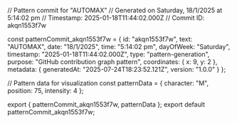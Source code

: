 // Pattern commit for "AUTOMAX"
// Generated on Saturday, 18/1/2025 at 5:14:02 pm
// Timestamp: 2025-01-18T11:44:02.000Z
// Commit ID: akqn1553f7w

const patternCommit_akqn1553f7w = {
  id: "akqn1553f7w",
  text: "AUTOMAX",
  date: "18/1/2025",
  time: "5:14:02 pm",
  dayOfWeek: "Saturday",
  timestamp: "2025-01-18T11:44:02.000Z",
  type: "pattern-generation",
  purpose: "GitHub contribution graph pattern",
  coordinates: {
    x: 9,
    y: 2
  },
  metadata: {
    generatedAt: "2025-07-24T18:23:52.121Z",
    version: "1.0.0"
  }
};

// Pattern data for visualization
const patternData = {
  character: "M",
  position: 75,
  intensity: 4
};

export { patternCommit_akqn1553f7w, patternData };
export default patternCommit_akqn1553f7w;
